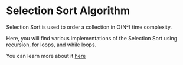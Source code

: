 # Selection Sort Algorithm

Selection Sort is used to order a collection in O(N²) time complexity.

Here, you will find various implementations of the Selection Sort using recursion, for loops, and while loops.

You can learn more about it [here](https://axelvaz.notion.site/Selection-Sort-7922fb8534b24766ad9529b5c7508f14?pvs=4)